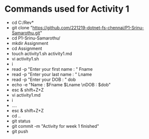 # Commands used for Activity 1
- cd C:/Rev*
- git clone "https://github.com/221219-dotnet-fs-chennai/P1-Srinu-Samarothu.git"
- cd P1-Srinu-Samarothu/
- mkdir Assignment
- cd Assignment
- touch activity1.sh activity1.md
- vi activity1.sh
- i
- read -p "Enter your first name : " Fname
- read -p "Enter your last name : " Lname
- read -p "Enter your DOB : " dob
- echo -e "Name : $Fname $Lname \nDOB : $dob"
- esc & shift+Z+Z
- vi activity1.md
- i 
- ....
- esc & shift+Z+Z
- cd ..
- git status
- git commit -m "Activity for week 1 finished"
- git push

